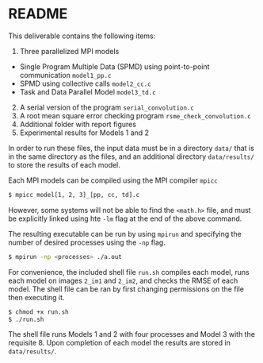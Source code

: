 # README

This deliverable contains the following items:
1. Three parallelized MPI models
- Single Program Multiple Data (SPMD) using point-to-point communication `model1_pp.c`
- SPMD using collective calls `model2_cc.c`
- Task and Data Parallel Model `model3_td.c`
2. A serial version of the program `serial_convolution.c`
3. A root mean square error checking program `rsme_check_convolution.c`
4. Additional folder with report figures
5. Experimental results for Models 1 and 2

In order to run these files, the input data must be in a directory `data/` that is in the same directory as the files, and an additional directory `data/results/` to store the results of each model.

Each MPI models can be compiled using the MPI compiler `mpicc`

```bash
$ mpicc model[1, 2, 3]_[pp, cc, td].c
```
However, some systems will not be able to find the `<math.h>` file, and must be explicitly linked using hte `-lm` flag at the end of the above command.

The resulting executable can be run by using `mpirun` and specifying the number of desired processes using the `-np` flag.

```bash
$ mpirun -np <processes> ./a.out
```

For convenience, the included shell file `run.sh` compiles each model, runs each model on images `2_im1` and `2_im2`, and checks the RMSE of each model. The shell file can be ran by first changing permissions on the file then executing it.

```bash
$ chmod +x run.sh
$ ./run.sh
```

The shell file runs Models 1 and 2 with four processes and Model 3 with the requisite 8. Upon completion of each model the results are stored in `data/results/`.